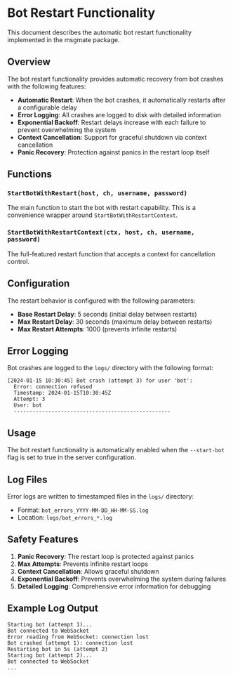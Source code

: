 # Bot Restart Functionality

This document describes the automatic bot restart functionality implemented in the msgmate package.

## Overview

The bot restart functionality provides automatic recovery from bot crashes with the following features:

- **Automatic Restart**: When the bot crashes, it automatically restarts after a configurable delay
- **Error Logging**: All crashes are logged to disk with detailed information
- **Exponential Backoff**: Restart delays increase with each failure to prevent overwhelming the system
- **Context Cancellation**: Support for graceful shutdown via context cancellation
- **Panic Recovery**: Protection against panics in the restart loop itself

## Functions

### `StartBotWithRestart(host, ch, username, password)`

The main function to start the bot with restart capability. This is a convenience wrapper around `StartBotWithRestartContext`.

### `StartBotWithRestartContext(ctx, host, ch, username, password)`

The full-featured restart function that accepts a context for cancellation control.

## Configuration

The restart behavior is configured with the following parameters:

- **Base Restart Delay**: 5 seconds (initial delay between restarts)
- **Max Restart Delay**: 30 seconds (maximum delay between restarts)
- **Max Restart Attempts**: 1000 (prevents infinite restarts)

## Error Logging

Bot crashes are logged to the `logs/` directory with the following format:

```
[2024-01-15 10:30:45] Bot crash (attempt 3) for user 'bot':
  Error: connection refused
  Timestamp: 2024-01-15T10:30:45Z
  Attempt: 3
  User: bot
  --------------------------------------------------
```

## Usage

The bot restart functionality is automatically enabled when the `--start-bot` flag is set to true in the server configuration.

## Log Files

Error logs are written to timestamped files in the `logs/` directory:
- Format: `bot_errors_YYYY-MM-DD_HH-MM-SS.log`
- Location: `logs/bot_errors_*.log`

## Safety Features

1. **Panic Recovery**: The restart loop is protected against panics
2. **Max Attempts**: Prevents infinite restart loops
3. **Context Cancellation**: Allows graceful shutdown
4. **Exponential Backoff**: Prevents overwhelming the system during failures
5. **Detailed Logging**: Comprehensive error information for debugging

## Example Log Output

```
Starting bot (attempt 1)...
Bot connected to WebSocket
Error reading from WebSocket: connection lost
Bot crashed (attempt 1): connection lost
Restarting bot in 5s (attempt 2)
Starting bot (attempt 2)...
Bot connected to WebSocket
...
``` 